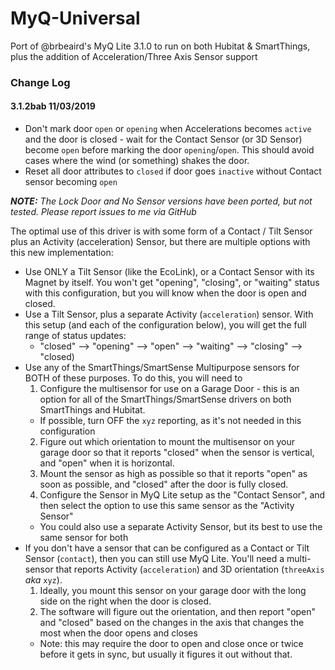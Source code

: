 # MyQ-Universal
Port of @brbeaird's MyQ Lite 3.1.0 to run on both Hubitat & SmartThings, plus the addition of Acceleration/Three Axis Sensor support

### Change Log
#### 3.1.2bab 11/03/2019 
  * Don't mark door `open` or `opening` when Accelerations becomes `active` and the door is closed - wait for the Contact Sensor (or 3D Sensor) become `open` before marking the door `opening`/`open`. This should avoid cases where the wind (or something) shakes the door.
  * Reset all door attributes to `closed` if door goes `inactive` without Contact sensor becoming `open`
  
***NOTE:*** *The Lock Door and No Sensor versions have been ported, but not tested. Please report issues to me via GitHub*

The optimal use of this driver is with some form of a Contact / Tilt Sensor plus an Activity (acceleration) Sensor, but there are multiple options with this new implementation:

* Use ONLY a Tilt Sensor (like the EcoLink), or a Contact Sensor with its Magnet by itself. You won't get "opening", "closing", or "waiting" status with this configuration, but you will know when the door is open and closed.
* Use a Tilt Sensor, plus a separate Activity (`acceleration`) sensor. With this setup (and each of the configuration below), you will get the full range of status updates:
   - "closed" --> "opening" --> "open" --> "waiting" --> "closing" --> "closed)
* Use any of the SmartThings/SmartSense Multipurpose sensors for BOTH of these purposes. To do this, you will need to 
   1. Configure the multisensor for use on a Garage Door - this is an option for all of the SmartThings/SmartSense drivers on both SmartThings and Hubitat.
     - If possible, turn OFF the `xyz` reporting, as it's not needed in this configuration
   2. Figure out which orientation to mount the multisensor on your garage door so that it reports "closed" when the sensor is vertical, and "open" when it is horizontal.
   3. Mount the sensor as high as possible so that it reports "open" as soon as possible, and "closed" after the door is fully closed.
   4. Configure the Sensor in MyQ Lite setup as the "Contact Sensor", and then select the option to use this same sensor as the "Activity Sensor"
    - You could also use a separate Activity Sensor, but its best to use the same sensor for both
* If you don't have a sensor that can be configured as a Contact or Tilt Sensor (`contact`), then you can still use MyQ Lite. You'll need a multi-sensor that reports Activity (`acceleration`) and 3D orientation (`threeAxis` *aka* `xyz`). 
   1. Ideally, you mount this sensor on your garage door with the long side on the right when the door is closed. 
   2. The software will figure out the orientation, and then report "open" and "closed" based on the changes in the axis that changes the most when the door opens and closes 
     - Note: this may require the door to open and close once or twice before it gets in sync, but usually it figures it out without that.
